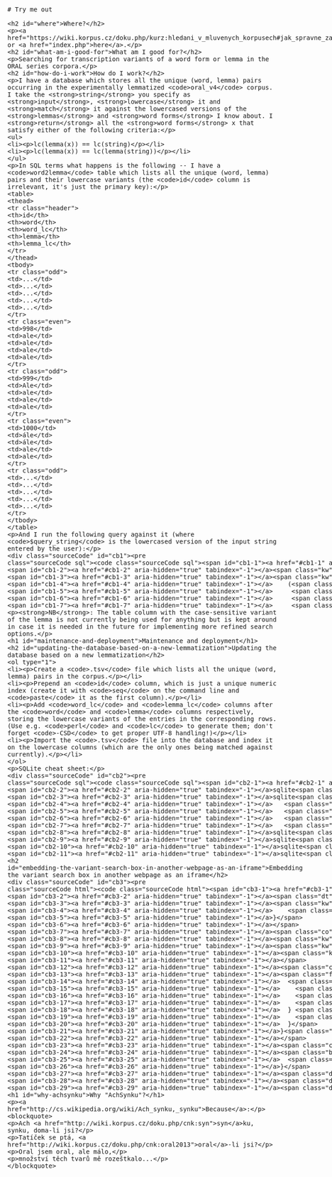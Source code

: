 <!DOCTYPE html>
<html>
<title>AchSynku README</title>

<xmp theme="simplex">
# Try me out

## Where?

[Here](https://wiki.korpus.cz/doku.php/kurz:hledani_v_mluvenych_korpusech#jak_spravne_zadat_hledane_slovo)
or [here](index.php).

## What am I good for?

Searching for transcription variants of a word form or lemma in the ORAL series
corpora.

## How do I work?

I have a database which stores all the unique (word, lemma) pairs occurring in
the experimentally lemmatized `oral_v4` corpus. I take the **string** you
specify as **input**, **lowercase** it and **match** it against the lowercased
versions of the **lemmas** and **word forms** I know about. I **return** all the
**word forms** x that satisfy either of the following criteria:

- lc(lemma(x)) == lc(string)

- lc(lemma(x)) == lc(lemma(string))

In SQL terms what happens is the following -- I have a `word2lemma` table which
lists all the unique (word, lemma) pairs and their lowercase variants (the `id`
column is irrelevant, it's just the primary key):

| id | word | word_lc | lemma | lemma_lc |
|---|---|---|---|---|
| ... | ... | ... | ... | ... |
| 998 | ale | ale | ale | ale |
| 999 | Ale | ale | ale | ale |
| 1000 | ále | ále |ale | ale |
| ... | ... | ... | ... | ... |

And I run the following query against it (where `$query_string` is the
lowercased version of the input string entered by the user):

```sql
SELECT word
FROM word2lemma
WHERE lemma_lc IN
    (SELECT '$query_string'
     UNION SELECT lemma_lc
     FROM word2lemma
     WHERE word_lc = '$query_string');
```

**NB**: The table column with the case-sensitive variant of the lemma is not
currently being used for anything but is kept around in case it is needed in the
future for implementing more refined search options.

# Maintenance and deployment

## Updating the database based on a new lemmatization

1. Create a `.tsv` file which lists all the unique (word, lemma) pairs in
the corpus.

2. Prepend an `id` column, which is just a unique numeric index (create it with
`seq` on the command line and `paste` it as the first column).

3. Add `word_lc` and `lemma_lc` columns after the `word` and `lemma` columns
respectively, storing the lowercase variants of the entries in the corresponding
rows. (Use e.g. `perl` and `lc` to generate them; don't forget `-CSD` to get
proper UTF-8 handling!)

4. Import the `.tsv` file into the database and index it on the lowercase
columns (which are the only ones being matched against currently).

SQLite cheat sheet:

```sql
$ sqlite3 achsynku.sqlite
sqlite> drop table word2lemma;
sqlite> create table word2lemma(id int primary key,
   ...>                         word text,
   ...>                         word_lc text,
   ...>                         lemma text,
   ...>                         lemma_lc text);
sqlite> .separator "\t"
sqlite> .import achsynku.tsv word2lemma
sqlite> create index word_lc_index on word2lemma(word_lc);
sqlite> create index lemma_lc_index on word2lemma(lemma_lc);
```

## Embedding the variant search box in another webpage as an iframe

```html
<html>
<script>
function resizeIframe(pixels) {
    document.getElementById("varianty").style.height = pixels + "px";
}

// cross-browser compatible infrastructure
var eventMethod = window.addEventListener ? "addEventListener" : "attachEvent";
var eventer = window[eventMethod];
var messageEvent = eventMethod == "attachEvent" ? "onmessage" : "message";

// listen to message from iframe
eventer(messageEvent, function(e) {
  if (e.origin == "https://trnka.korpus.cz") {
    var key = e.message ? "message" : "data";
    var data = e[key];
    resizeIframe(data);
  } else {
    console.log("Was expecting a message from https://trnka.korpus.cz, got " + e.origin + " instead.");
  }
}, false);

// send message to iframe on window resize
window.onresize = function() {
  document.getElementById("varianty").contentWindow.postMessage("parentWindowResized", "*");
}
</script>
<iframe id="varianty" src="https://trnka.korpus.cz/~lukes/achsynku/" frameborder="0" width="100%"></iframe>
</html>
```

# Why "AchSynku"?

[Because](http://cs.wikipedia.org/wiki/Ach_synku,_synku):

> Ach [syn](http://wiki.korpus.cz/doku.php/cnk:syn)ku, synku, doma-li jsi?
>
> Tatíček se ptá, [oral](http://wiki.korpus.cz/doku.php/cnk:oral2013)-li jsi?
>
> Oral jsem oral, ale málo,
>
> množství těch tvarů mě rozeštkalo...

</xmp>

<script src="https://trnka.korpus.cz/~lukes/strapdown/v/0.2/strapdown.js"></script>
</html>
